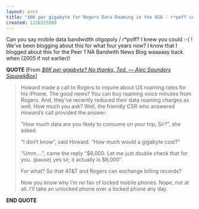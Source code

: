 ```yaml
---
layout: post
title: "$6K per gigabyte for Rogers Data Roaming in the USA - r*poff continues"
created: 1226325580
---
```

<p>
Can you say mobile data bandwidth oligopoly / r*poff? I knew you could :-( ! We've been blogging about this for what four years now? I know that I blogged about this for the Peer 1 NA Bandwith News Blog waaaaay back when (2005 if not earlier)!
</p>
<p>
<strong>QUOTE</strong> [From <a href="http://saunderslog.com/2008/11/10/6k-per-gigabyte-no-thanks-ted/"><cite>$6K per gigabyte? No thanks, Ted. — Alec Saunders SquawkBox</cite></a>]
</p>
<blockquote>
	<p>
	Howard made a call to Rogers to inquire about US roaming rates for his iPhone. The good news? You can buy roaming voice minutes from Rogers. And, they’ve recently reduced their data roaming charges as well. How much you ask? Well, the friendly CSR who answered Howard’s call provided the answer:
	</p>
	<p>
	“How much data are you likely to consume on your trip, Sir?”, she asked.
	</p>
	<p>
	“I don’t know”, said Howard. “How much would a gigabyte cost?”
	</p>
	<p>
	“Umm….”, came the reply “$6,000. Let me just double check that for you. (pause) yes sir, it actually is $6,000″.
	</p>
	<p>
	For what? So that AT&amp;T and Rogers can exchange billing records?
	</p>
	<p>
	Now you know why I’m no fan of locked mobile phones. Nope, not at all. I’ll take an unlocked phone over a locked phone any day.
	</p>
</blockquote>
<p>
<strong>END QUOTE</strong>
</p>
